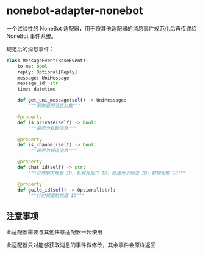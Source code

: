 # nonebot-adapter-nonebot

一个试验性的 NoneBot 适配器，用于将其他适配器的消息事件规范化后再传递给 NoneBot 事件系统。

规范后的消息事件：

```python
class MessageEvent(BaseEvent):
    to_me: bool
    reply: Optional[Reply]
    message: UniMessage
    message_id: str
    time: datetime

    def get_uni_message(self) -> UniMessage:
        """获取通用消息对象"""

    @property
    def is_private(self) -> bool:
        """是否为私聊消息"""

    @property
    def is_channel(self) -> bool:
        """是否为频道消息"""

    @property
    def chat_id(self) -> str:
        """获取聊天场景 ID，私聊为用户 ID，频道为子频道 ID，群聊为群 ID"""

    @property
    def guild_id(self) -> Optional[str]:
        """针对频道的频道 ID"""
```

## 注意事项

此适配器需要与其他任意适配器一起使用

此适配器只对能够获取消息的事件做修改，其余事件会原样返回
